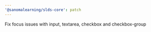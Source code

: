 ```yaml
---
'@sanomalearning/slds-core': patch
---
```


Fix focus issues with input, textarea, checkbox and checkbox-group
